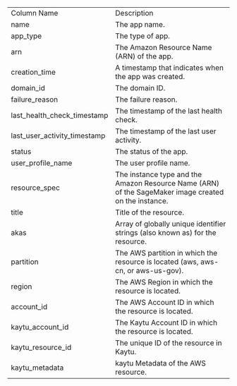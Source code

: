 <table>
	<tr><td>Column Name</td><td>Description</td></tr>
	<tr><td>name</td><td>The app name.</td></tr>
	<tr><td>app_type</td><td>The type of app.</td></tr>
	<tr><td>arn</td><td>The Amazon Resource Name (ARN) of the app.</td></tr>
	<tr><td>creation_time</td><td>A timestamp that indicates when the app was created.</td></tr>
	<tr><td>domain_id</td><td>The domain ID.</td></tr>
	<tr><td>failure_reason</td><td>The failure reason.</td></tr>
	<tr><td>last_health_check_timestamp</td><td>The timestamp of the last health check.</td></tr>
	<tr><td>last_user_activity_timestamp</td><td>The timestamp of the last user activity.</td></tr>
	<tr><td>status</td><td>The status of the app.</td></tr>
	<tr><td>user_profile_name</td><td>The user profile name.</td></tr>
	<tr><td>resource_spec</td><td>The instance type and the Amazon Resource Name (ARN) of the SageMaker image created on the instance.</td></tr>
	<tr><td>title</td><td>Title of the resource.</td></tr>
	<tr><td>akas</td><td>Array of globally unique identifier strings (also known as) for the resource.</td></tr>
	<tr><td>partition</td><td>The AWS partition in which the resource is located (aws, aws-cn, or aws-us-gov).</td></tr>
	<tr><td>region</td><td>The AWS Region in which the resource is located.</td></tr>
	<tr><td>account_id</td><td>The AWS Account ID in which the resource is located.</td></tr>
	<tr><td>kaytu_account_id</td><td>The Kaytu Account ID in which the resource is located.</td></tr>
	<tr><td>kaytu_resource_id</td><td>The unique ID of the resource in Kaytu.</td></tr>
	<tr><td>kaytu_metadata</td><td>kaytu Metadata of the AWS resource.</td></tr>
</table>